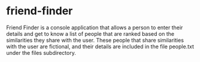 # friend-finder
Friend Finder is a console application that allows a person to enter their details and get to know a list of people that are ranked based on the similarities they share with the user. These people that share similarities with the user are fictional, and their details are included in the file people.txt under the files subdirectory.

